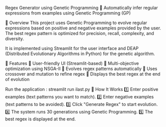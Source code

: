 Regex Generator using Genetic Programming
🚀 Automatically infer regular expressions from examples using Genetic Programming (GP)

📌 Overview
This project uses Genetic Programming to evolve regular expressions based on positive and negative examples provided by the user. The best regex pattern is optimized for precision, recall, complexity, and diversity.

It is implemented using Streamlit for the user interface and DEAP (Distributed Evolutionary Algorithms in Python) for the genetic algorithm.

🎯 Features
🔹 User-friendly UI (Streamlit-based)
🔹 Multi-objective optimization using NSGA-II
🔹 Evolves regex patterns automatically
🔹 Uses crossover and mutation to refine regex
🔹 Displays the best regex at the end of evolution



Run the application : streamlit run ilast.py
📖 How It Works
1️⃣ Enter positive examples (text patterns you want to match).
2️⃣ Enter negative examples (text patterns to be avoided).
3️⃣ Click "Generate Regex" to start evolution.
4️⃣ The system runs 30 generations using Genetic Programming.
5️⃣ The best regex is displayed at the end.
